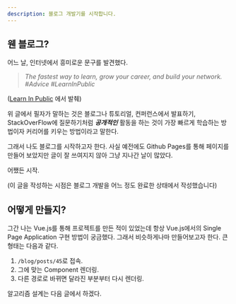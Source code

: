 ```yaml
---
description: 블로그 개발기를 시작합니다.
---
```

## 웬 블로그?

어느 날, 인터넷에서 흥미로운 문구를 발견했다.

> *The fastest way to learn, grow your career, and build your network.* *#Advice* *#LearnInPublic*

([Learn In Public](https://www.swyx.io/learn-in-public/) 에서 발췌)

위 글에서 필자가 말하는 것은 블로그나 튜토리얼, 컨퍼런스에서 발표하기, StackOverFlow에 질문하기처럼 ***공개적인*** 활동을 하는 것이 가장 빠르게 학습하는 방법이자 커리어를 키우는 방법이라고 말한다.

그래서 나도 블로그를 시작하고자 한다. 사실 예전에도 Github Pages를 통해 페이지를 만들어 보았지만 글이 잘 쓰여지지 않아 그냥 지나간 날이 많았다.

어쨌든 시작.

(이 글을 작성하는 시점은 블로그 개발을 어느 정도 완료한 상태에서 작성했습니다)

## 어떻게 만들지?

그간 나는 Vue.js를 통해 프로젝트를 만든 적이 있었는데 항상 Vue.js에서의 Single Page Application 구현 방법이 궁금했다. 그래서 비슷하게나마 만들어보고자 한다. 큰 형태는 다음과 같다.

1. `/blog/posts/45`로 접속.
2. 그에 맞는 Component 렌더링.
3. 다른 경로로 바뀌면 달라진 부분부터 다시 렌더링.

알고리즘 설계는 다음 글에서 하겠다.

